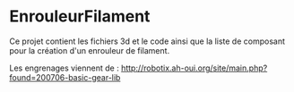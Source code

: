 # EnrouleurFilament
Ce projet contient les fichiers 3d et le code ainsi que la liste de composant pour la création d'un enrouleur de filament.


Les engrenages viennent de : http://robotix.ah-oui.org/site/main.php?found=200706-basic-gear-lib

